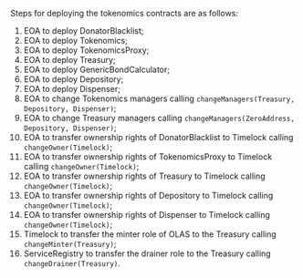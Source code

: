 Steps for deploying the tokenomics contracts are as follows:

1. EOA to deploy DonatorBlacklist;
2. EOA to deploy Tokenomics;
3. EOA to deploy TokenomicsProxy;
4. EOA to deploy Treasury;
5. EOA to deploy GenericBondCalculator;
6. EOA to deploy Depository;
7. EOA to deploy Dispenser;
8. EOA to change Tokenomics managers calling `changeManagers(Treasury, Depository, Dispenser)`;
9. EOA to change Treasury managers calling `changeManagers(ZeroAddress, Depository, Dispenser)`;
10. EOA to transfer ownership rights of DonatorBlacklist to Timelock calling `changeOwner(Timelock)`;
11. EOA to transfer ownership rights of TokenomicsProxy to Timelock calling `changeOwner(Timelock)`;
12. EOA to transfer ownership rights of Treasury to Timelock calling `changeOwner(Timelock)`;
13. EOA to transfer ownership rights of Depository to Timelock calling `changeOwner(Timelock)`;
14. EOA to transfer ownership rights of Dispenser to Timelock calling `changeOwner(Timelock)`;
15. Timelock to transfer the minter role of OLAS to the Treasury calling `changeMinter(Treasury)`;
16. ServiceRegistry to transfer the drainer role to the Treasury calling `changeDrainer(Treasury)`.
